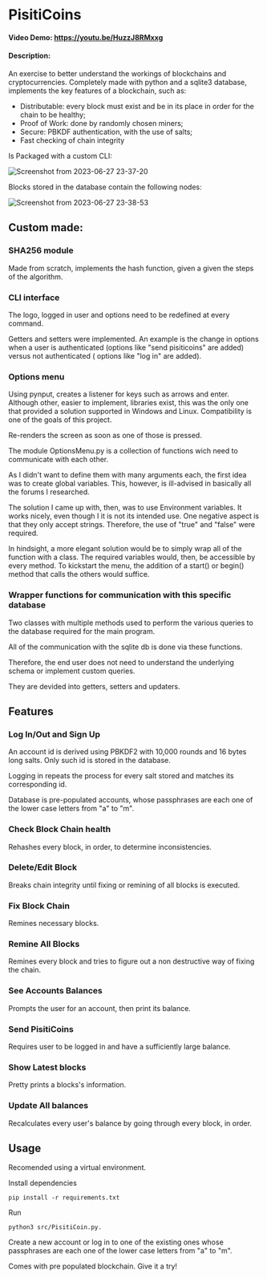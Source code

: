# PisitiCoins

#### Video Demo: https://youtu.be/HuzzJ8RMxxg

#### Description:
An exercise to better understand the workings of blockchains and cryptocurrencies.
Completely made with python and a sqlite3 database, implements the key features of a blockchain, such as:
- Distributable: every block must exist and be in its place in order for the chain to be healthy;
- Proof of Work: done by randomly chosen miners;
- Secure: PBKDF authentication, with the use of salts;
- Fast checking of chain integrity 

Is Packaged with a custom CLI:

![Screenshot from 2023-06-27 23-37-20](https://github.com/oPisiti/PisitiCoins/assets/78967454/8bae5582-5174-47a0-a30e-f3a04f001394)


Blocks stored in the database contain the following nodes:

![Screenshot from 2023-06-27 23-38-53](https://github.com/oPisiti/PisitiCoins/assets/78967454/0c61fb58-4b35-4b82-bda8-6ff1a1d2193a)


## Custom made:
### SHA256 module
Made from scratch, implements the hash function, given a given the steps of the algorithm.

### CLI interface
The logo, logged in user and options need to be redefined at every command.

Getters and setters were implemented. 
An example is the change in options when a user is authenticated (options like "send pisiticoins" are added) versus not authenticated (
options like "log in" are added).

### Options menu
Using pynput, creates a listener for keys such as arrows and enter.
Although other, easier to implement, libraries exist, this was the only one that provided a solution supported in Windows and Linux.
Compatibility is one of the goals of this project.

Re-renders the screen as soon as one of those is pressed.

The module OptionsMenu.py is a collection of functions wich need to communicate with each other.

As I didn't want to define them with many arguments each, the first idea was to create global variables.
This, however, is ill-advised in basically all the forums I researched.

The solution I came up with, then, was to use Environment variables.
It works nicely, even though I it is not its intended use.
One negative aspect is that they only accept strings. Therefore, the use of "true" and "false" were required.

In hindsight, a more elegant solution would be to simply wrap all of the function with a class.
The required variables would, then, be accessible by every method.
To kickstart the menu, the addition of a start() or begin() method that calls the others would suffice.

### Wrapper functions for communication with this specific database
Two classes with multiple methods used to perform the various queries to the database required for the main program.

All of the communication with the sqlite db is done via these functions. 

Therefore, the end user does not need to understand the underlying schema or implement custom queries.

They are devided into getters, setters and updaters.

## Features
### Log In/Out and Sign Up
An account id is derived using PBKDF2 with 10,000 rounds and 16 bytes long salts. Only such id is stored in the database.

Logging in repeats the process for every salt stored and matches its corresponding id.

Database is pre-populated accounts, whose passphrases are each one of the lower case letters from "a" to "m".

### Check Block Chain health
Rehashes every block, in order, to determine inconsistencies. 

### Delete/Edit Block
Breaks chain integrity until fixing or remining of all blocks is executed.

### Fix Block Chain
Remines necessary blocks.

### Remine All Blocks
Remines every block and tries to figure out a non destructive way of fixing the chain.

### See Accounts Balances
Prompts the user for an account, then print its balance.

### Send PisitiCoins
Requires user to be logged in and have a sufficiently large balance.

### Show Latest blocks
Pretty prints a blocks's information.

### Update All balances
Recalculates every user's balance by going through every block, in order.


## Usage
Recomended using a virtual environment.

Install dependencies
```python3
pip install -r requirements.txt
``` 

Run 
```python3
python3 src/PisitiCoin.py. 
```

Create a new account or log in to one of the existing ones whose passphrases are each one of the lower case letters from "a" to "m".

Comes with pre populated blockchain. Give it a try!
